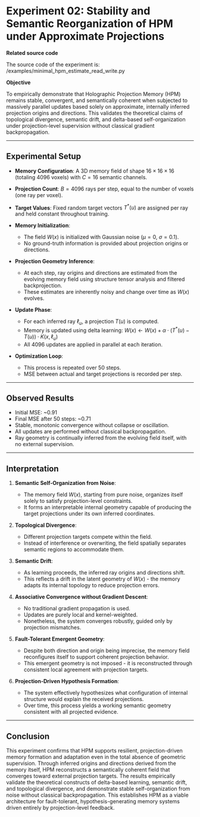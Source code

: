 # Experiment 02: Stability and Semantic Reorganization of HPM under Approximate Projections

**Related source code**  

The source code of the experiment is: /examples/minimal_hpm_estimate_read_write.py

**Objective**

To empirically demonstrate that Holographic Projection Memory (HPM) remains stable, convergent, and semantically coherent when subjected to massively parallel updates based solely on approximate, internally inferred projection origins and directions. This validates the theoretical claims of topological divergence, semantic drift, and delta-based self-organization under projection-level supervision without classical gradient backpropagation.

---

## Experimental Setup

* **Memory Configuration**: A 3D memory field of shape $16 \times 16 \times 16$ (totaling 4096 voxels) with $C=16$ semantic channels.
* **Projection Count**: $B = 4096$ rays per step, equal to the number of voxels (one ray per voxel).
* **Target Values**: Fixed random target vectors $T^*(u)$ are assigned per ray and held constant throughout training.
* **Memory Initialization**:

  * The field $W(x)$ is initialized with Gaussian noise ($\mu = 0$, $\sigma = 0.1$).
  * No ground-truth information is provided about projection origins or directions.
* **Projection Geometry Inference**:

  * At each step, ray origins and directions are estimated from the evolving memory field using structure tensor analysis and filtered backprojection.
  * These estimates are inherently noisy and change over time as $W(x)$ evolves.
* **Update Phase**:

  * For each inferred ray $\ell_u$, a projection $T(u)$ is computed.
  * Memory is updated using delta learning:
    $W(x) \leftarrow W(x) + \alpha \cdot (T^*(u) - T(u)) \cdot K(x, \ell_u)$
  * All 4096 updates are applied in parallel at each iteration.
* **Optimization Loop**:

  * This process is repeated over 50 steps.
  * MSE between actual and target projections is recorded per step.

---

## Observed Results

* Initial MSE: \~0.91
* Final MSE after 50 steps: \~0.71
* Stable, monotonic convergence without collapse or oscillation.
* All updates are performed without classical backpropagation.
* Ray geometry is continually inferred from the evolving field itself, with no external supervision.

---

## Interpretation

1. **Semantic Self-Organization from Noise**:

   * The memory field $W(x)$, starting from pure noise, organizes itself solely to satisfy projection-level constraints.
   * It forms an interpretable internal geometry capable of producing the target projections under its own inferred coordinates.

2. **Topological Divergence**:

   * Different projection targets compete within the field.
   * Instead of interference or overwriting, the field spatially separates semantic regions to accommodate them.

3. **Semantic Drift**:

   * As learning proceeds, the inferred ray origins and directions shift.
   * This reflects a drift in the latent geometry of $W(x)$ - the memory adapts its internal topology to reduce projection errors.

4. **Associative Convergence without Gradient Descent**:

   * No traditional gradient propagation is used.
   * Updates are purely local and kernel-weighted.
   * Nonetheless, the system converges robustly, guided only by projection mismatches.

5. **Fault-Tolerant Emergent Geometry**:

   * Despite both direction and origin being imprecise, the memory field reconfigures itself to support coherent projection behavior.
   * This emergent geometry is not imposed - it is reconstructed through consistent local agreement with projection targets.

6. **Projection-Driven Hypothesis Formation**:

   * The system effectively hypothesizes what configuration of internal structure would explain the received projections.
   * Over time, this process yields a working semantic geometry consistent with all projected evidence.

---

## Conclusion

This experiment confirms that HPM supports resilient, projection-driven memory formation and adaptation even in the total absence of geometric supervision. Through inferred origins and directions derived from the memory itself, HPM reconstructs a semantically coherent field that converges toward external projection targets. The results empirically validate the theoretical constructs of delta-based learning, semantic drift, and topological divergence, and demonstrate stable self-organization from noise without classical backpropagation. This establishes HPM as a viable architecture for fault-tolerant, hypothesis-generating memory systems driven entirely by projection-level feedback.
